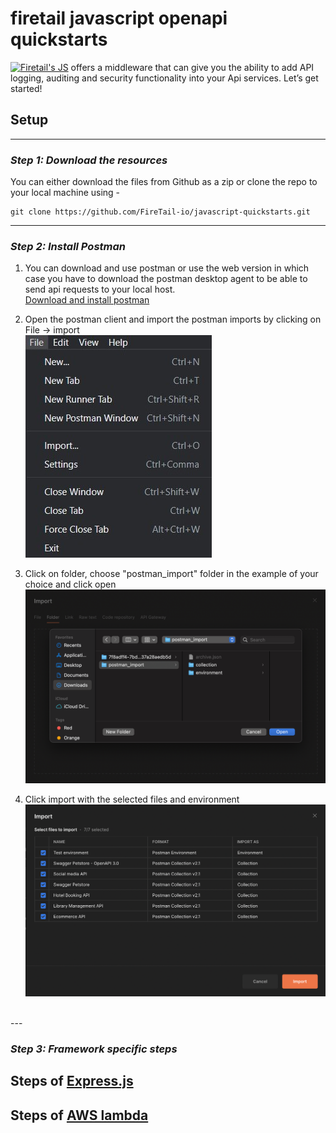 # firetail javascript openapi quickstarts
[![Firetail's JS](https://img.shields.io/badge/Firetail-JS-yellowgreen.svg)](https://www.npmjs.com/package/@public.firetail.io/firetail-api) offers a middleware that can give you the ability to add API logging, auditing and security functionality into your Api services. Let’s get started!

## Setup

---

### *Step 1: Download the resources*

You can either download the files from Github as a zip or clone the repo to your local machine using -
```
git clone https://github.com/FireTail-io/javascript-quickstarts.git
```
---

### *Step 2: Install Postman*

1. You can download and use postman or use the web version in which case you have to download the postman desktop agent to be able to send api requests to your local host.<br>
[Download and install postman](https://www.postman.com/downloads/)

2. Open the postman client and import the postman imports by clicking on File -> import<br>
![Import yaml to postman](/assets/images/postman-import.jpg)

3. Click on folder, choose "postman_import" folder in the example of your choice and click open<br>
![Postman choose folder](/assets/images/postman-choose-folder.png)

4. Click import with the selected files and environment<br>
![Postman import collection](/assets/images/postman-import-collections.jpg)
<br>
---

### *Step 3: Framework specific steps*

## Steps of [Express.js](/express)
## Steps of [AWS lambda](/lambda)
